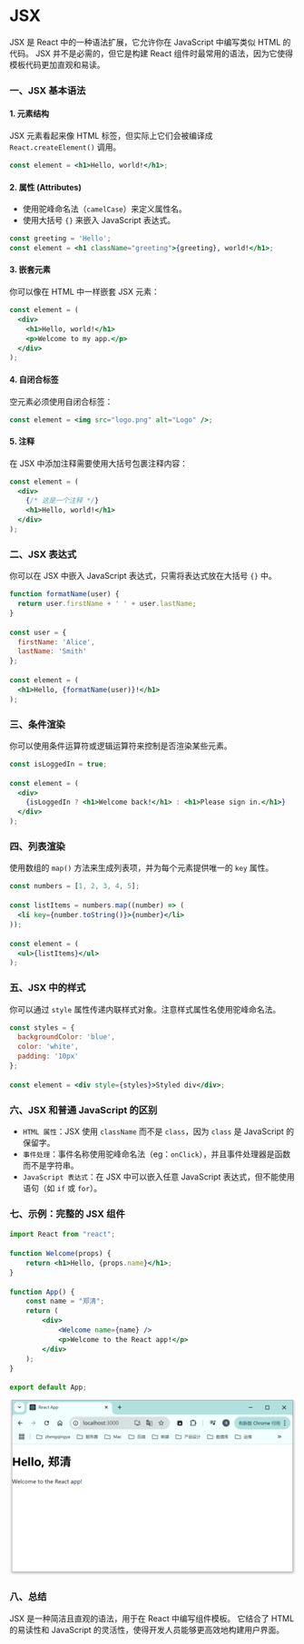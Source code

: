 # JSX

JSX 是 React 中的一种语法扩展，它允许你在 JavaScript 中编写类似 HTML 的代码。
JSX 并不是必需的，但它是构建 React 组件时最常用的语法，因为它使得模板代码更加直观和易读。

### 一、JSX 基本语法

#### 1. 元素结构

JSX 元素看起来像 HTML 标签，但实际上它们会被编译成 `React.createElement()` 调用。

```jsx
const element = <h1>Hello, world!</h1>;
```

#### 2. 属性 (Attributes)

- 使用驼峰命名法（`camelCase`）来定义属性名。
- 使用大括号 `{}` 来嵌入 JavaScript 表达式。

```jsx
const greeting = 'Hello';
const element = <h1 className="greeting">{greeting}, world!</h1>;
```

#### 3. 嵌套元素

你可以像在 HTML 中一样嵌套 JSX 元素：

```jsx
const element = (
  <div>
    <h1>Hello, world!</h1>
    <p>Welcome to my app.</p>
  </div>
);
```

#### 4. 自闭合标签

空元素必须使用自闭合标签：

```jsx
const element = <img src="logo.png" alt="Logo" />;
```

#### 5. 注释

在 JSX 中添加注释需要使用大括号包裹注释内容：

```jsx
const element = (
  <div>
    {/* 这是一个注释 */}
    <h1>Hello, world!</h1>
  </div>
);
```


### 二、JSX 表达式

你可以在 JSX 中嵌入 JavaScript 表达式，只需将表达式放在大括号 `{}` 中。

```jsx
function formatName(user) {
  return user.firstName + ' ' + user.lastName;
}

const user = {
  firstName: 'Alice',
  lastName: 'Smith'
};

const element = (
  <h1>Hello, {formatName(user)}!</h1>
);
```

### 三、条件渲染

你可以使用条件运算符或逻辑运算符来控制是否渲染某些元素。

```jsx
const isLoggedIn = true;

const element = (
  <div>
    {isLoggedIn ? <h1>Welcome back!</h1> : <h1>Please sign in.</h1>}
  </div>
);
```

### 四、列表渲染

使用数组的 `map()` 方法来生成列表项，并为每个元素提供唯一的 `key` 属性。

```jsx
const numbers = [1, 2, 3, 4, 5];

const listItems = numbers.map((number) => (
  <li key={number.toString()}>{number}</li>
));

const element = (
  <ul>{listItems}</ul>
);
```

### 五、JSX 中的样式

你可以通过 `style` 属性传递内联样式对象。注意样式属性名使用驼峰命名法。

```jsx
const styles = {
  backgroundColor: 'blue',
  color: 'white',
  padding: '10px'
};

const element = <div style={styles}>Styled div</div>;
```

### 六、JSX 和普通 JavaScript 的区别

- `HTML 属性`：JSX 使用 `className` 而不是 `class`，因为 `class` 是 JavaScript 的保留字。
- `事件处理`：事件名称使用驼峰命名法（eg：`onClick`），并且事件处理器是函数而不是字符串。
- `JavaScript 表达式`：在 JSX 中可以嵌入任意 JavaScript 表达式，但不能使用语句（如 `if` 或 `for`）。

### 七、示例：完整的 JSX 组件

```jsx
import React from "react";

function Welcome(props) {
    return <h1>Hello, {props.name}</h1>;
}

function App() {
    const name = "郑清";
    return (
        <div>
            <Welcome name={name} />
            <p>Welcome to the React app!</p>
        </div>
    );
}

export default App;
```

![](./images/02-React基础语法-01-JSX_1734783771959.png)

### 八、总结

JSX 是一种简洁且直观的语法，用于在 React 中编写组件模板。
它结合了 HTML 的易读性和 JavaScript 的灵活性，使得开发人员能够更高效地构建用户界面。

